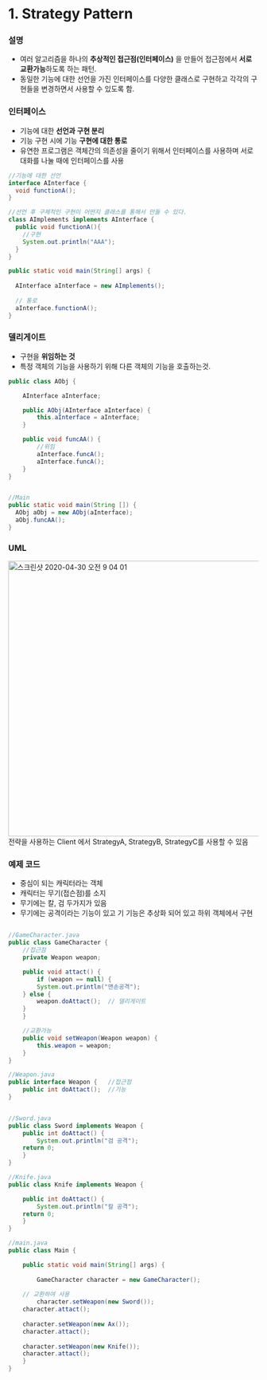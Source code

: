 # 1. Strategy Pattern

### 설명
- 여러 알고리즘을 하나의 **추상적인 접근점(인터페이스)** 을 만들어 접근점에서 **서로 교환가능**하도록 하는 패턴.
- 동일한 기능에 대한 선언을 가진 인터페이스를 다양한 클래스로 구현하고 각각의 구현들을 변경하면서 사용할 수 있도록 함.

### 인터페이스
- 기능에 대한 **선언과 구현 분리** 
- 기능 구현 시에 기능 **구현에 대한 통로**
- 유연한 프로그램은 객체간의 의존성을 줄이기 위해서 인터페이스를 사용하며 서로 대화를 나눌 때에 인터페이스를 사용
```java
//기능에 대한 선언
interface AInterface {
  void functionA();
} 

//선언 후 구체적인 구현이 어떤지 클래스를 통해서 만들 수 있다.
class AImplements implements AInterface {
  public void functionA(){
    //구현
    System.out.println("AAA");
  }
}

public static void main(String[] args) {
	
  AInterface aInterface = new AImplements();
  
  // 통로
  aInterface.functionA(); 
}
```

### 델리게이트
- 구현을 **위임하는 것**
- 특정 객체의 기능을 사용하기 위해 다른 객체의 기능을 호출하는것.
```java
public class AObj {

    AInterface aInterface;

    public AObj(AInterface aInterface) {
        this.aInterface = aInterface;
    }

    public void funcAA() {
    	//위임 
        aInterface.funcA();
        aInterface.funcA();
    }
}


//Main
public static void main(String []) {
  AObj aObj = new AObj(aInterface);
  aObj.funcAA();
}
```

### UML
<img width="553" alt="스크린샷 2020-04-30 오전 9 04 01" src="https://user-images.githubusercontent.com/38370976/80658689-c3694a00-8ac1-11ea-97ea-4c5f29b7bf99.png">
전략을 사용하는 Client 에서 StrategyA, StrategyB, StrategyC를 사용할 수 있음 


### 예제 코드
- 중심이 되는 캐릭터라는 객체
- 캐릭터는 무기(접슨점)를 소지
- 무기에는 칼, 검 두가지가 있음
- 무기에는 공격이라는 기능이 있고 기 기능은 추상화 되어 있고 하위 객체에서 구현

```java

//GameCharacter.java
public class GameCharacter {
    //접근점
    private Weapon weapon;

    public void attact() {
    	if (weapon == null) {
		System.out.println("맨손공격");
	} else {
		weapon.doAttact();  // 델리게이트
	}
    }

    //교환가능
    public void setWeapon(Weapon weapon) {
        this.weapon = weapon;
    }
}

//Weapon.java
public interface Weapon {	//접근점
    public int doAttact();	//기능
}


//Sword.java
public class Sword implements Weapon {
    public int doAttact() {
        System.out.println("검 공격");
	return 0;
    }
}

//Knife.java
public class Knife implements Weapon {

    public int doAttact() {
        System.out.println("칼 공격");
	return 0;
    }
}

//main.java
public class Main {

    public static void main(String[] args) {
		
        GameCharacter character = new GameCharacter();
	
	// 교환하여 사용
        character.setWeapon(new Sword());
	character.attact();
		
	character.setWeapon(new Ax());
	character.attact();
		
	character.setWeapon(new Knife());
	character.attact();
    }	
}

```






